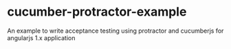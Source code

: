 # cucumber-protractor-example
An example to write acceptance testing using protractor and cucumberjs for angularjs 1.x application
